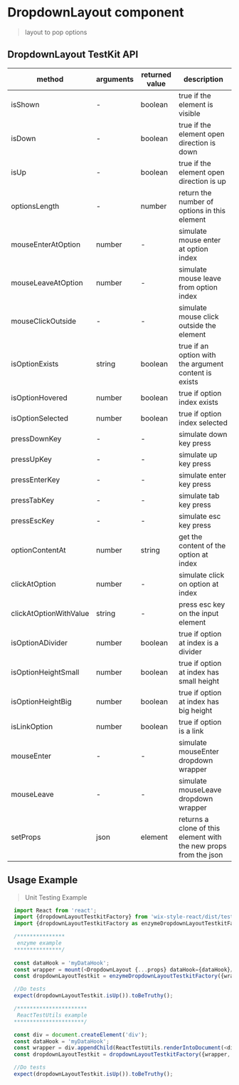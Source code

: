 # DropdownLayout component

> layout to pop options

## DropdownLayout TestKit API

| method | arguments | returned value | description |
|--------|-----------|----------------|-------------|
| isShown | - | boolean | true if the element is visible |
| isDown | - | boolean | true if the element open direction is down |
| isUp | - | boolean | true if the element open direction is up |
| optionsLength | - | number | return the number of options in this element |
| mouseEnterAtOption | number | - | simulate mouse enter at option index <number> |
| mouseLeaveAtOption | number | - | simulate mouse leave from option index <number> |
| mouseClickOutside | - | - | simulate mouse click outside the element |
| isOptionExists | string | boolean | true if an option with the argument content is exists |
| isOptionHovered | number | boolean | true if option index <number> exists |
| isOptionSelected | number | boolean | true if option index <number> selected |
| pressDownKey | - | - | simulate down key press |
| pressUpKey | - | - | simulate up key press |
| pressEnterKey | - | - | simulate enter key press |
| pressTabKey | - | - | simulate tab key press |
| pressEscKey | - | - | simulate esc key press |
| optionContentAt | number | string | get the content of the option at index <number> |
| clickAtOption | number | - | simulate click on option at index <number> |
| clickAtOptionWithValue | string | - | press esc key on the input element |
| isOptionADivider | number | boolean | true if option at index <number> is a divider |
| isOptionHeightSmall | number | boolean | true if option at index <number> has small height |
| isOptionHeightBig | number | boolean | true if option at index <number> has big height |
| isLinkOption | number | boolean | true if option is a link |
| mouseEnter | - | - | simulate mouseEnter dropdown wrapper |
| mouseLeave | - | - | simulate mouseLeave dropdown wrapper |
| setProps | json | element | returns a clone of this element with the new props from the json | 

## Usage Example

> Unit Testing Example
```javascript
  import React from 'react';
  import {dropdownLayoutTestkitFactory} from 'wix-style-react/dist/testkit';
  import {dropdownLayoutTestkitFactory as enzymeDropdownLayoutTestkitFactory} from 'wix-style-react/dist/testkit/enzyme';

  /***************
   enzyme example
  ***************/
  
  const dataHook = 'myDataHook';
  const wrapper = mount(<DropdownLayout {...props} dataHook={dataHook}/>);
  const dropdownLayoutTestkit = enzymeDropdownLayoutTestkitFactory({wrapper, dataHook});

  //Do tests
  expect(dropdownLayoutTestkit.isUp()).toBeTruthy();

  /**********************
   ReactTestUtils example
  **********************/

  const div = document.createElement('div');
  const dataHook = 'myDataHook';
  const wrapper = div.appendChild(ReactTestUtils.renderIntoDocument(<div><DropdownLayout {...props} dataHook={dataHook}/></div>));
  const dropdownLayoutTestkit = dropdownLayoutTestkitFactory({wrapper, dataHook});

  //Do tests
  expect(dropdownLayoutTestkit.isUp()).toBeTruthy();
```